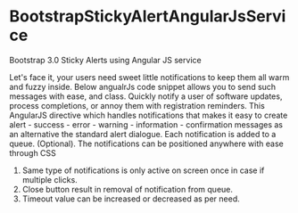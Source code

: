 # BootstrapStickyAlertAngularJsService
Bootstrap 3.0 Sticky Alerts using Angular JS service

Let's face it, your users need sweet little notifications to keep them all warm and fuzzy inside. Below angualrJs code snippet allows you to send such messages with ease, and class. Quickly notify a user of software updates, process completions, or annoy them with registration reminders. This AngularJS directive which handles notifications that makes it easy to create alert - success - error - warning - information - confirmation messages as an alternative the standard alert dialogue. Each notification is added to a queue. (Optional). The notifications can be positioned anywhere with ease through CSS

1. Same type of notifications is only active on screen once in case if multiple clicks.
2. Close button result in removal of notification from queue.
3. Timeout value can be increased or decreased as per need. 
